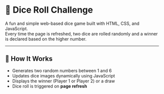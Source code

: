 # 🎲 Dice Roll Challenge

A fun and simple web-based dice game built with HTML, CSS, and JavaScript.  
Every time the page is refreshed, two dice are rolled randomly and a winner is declared based on the higher number.

---

## 🔧 How It Works

- Generates two random numbers between 1 and 6
- Updates dice images dynamically using JavaScript
- Displays the winner (Player 1 or Player 2) or a draw
- Dice roll is triggered on **page refresh**
